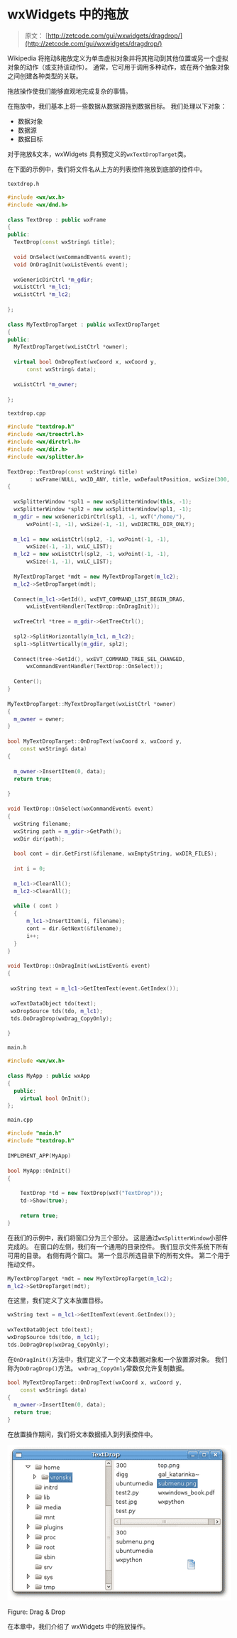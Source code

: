 # wxWidgets 中的拖放

> 原文： [http://zetcode.com/gui/wxwidgets/dragdrop/](http://zetcode.com/gui/wxwidgets/dragdrop/)

Wikipedia 将拖动&拖放定义为单击虚拟对象并将其拖动到其他位置或另一个虚拟对象的动作（或支持该动作）。 通常，它可用于调用多种动作，或在两个抽象对象之间创建各种类型的关联。

拖放操作使我们能够直观地完成复杂的事情。

在拖放中，我们基本上将一些数据从数据源拖到数据目标。 我们处理以下对象：

*   数据对象
*   数据源
*   数据目标

对于拖放&文本，wxWidgets 具有预定义的`wxTextDropTarget`类。

在下面的示例中，我们将文件名从上方的列表控件拖放到底部的控件中。

`textdrop.h`

```cpp
#include <wx/wx.h>
#include <wx/dnd.h>

class TextDrop : public wxFrame
{
public:
  TextDrop(const wxString& title);

  void OnSelect(wxCommandEvent& event);
  void OnDragInit(wxListEvent& event);

  wxGenericDirCtrl *m_gdir;
  wxListCtrl *m_lc1;
  wxListCtrl *m_lc2;

};

class MyTextDropTarget : public wxTextDropTarget
{
public:
  MyTextDropTarget(wxListCtrl *owner);

  virtual bool OnDropText(wxCoord x, wxCoord y, 
      const wxString& data);

  wxListCtrl *m_owner;

};

```

`textdrop.cpp`

```cpp
#include "textdrop.h"
#include <wx/treectrl.h>
#include <wx/dirctrl.h>
#include <wx/dir.h>
#include <wx/splitter.h>

TextDrop::TextDrop(const wxString& title)
       : wxFrame(NULL, wxID_ANY, title, wxDefaultPosition, wxSize(300, 200))
{

  wxSplitterWindow *spl1 = new wxSplitterWindow(this, -1);
  wxSplitterWindow *spl2 = new wxSplitterWindow(spl1, -1);
  m_gdir = new wxGenericDirCtrl(spl1, -1, wxT("/home/"), 
      wxPoint(-1, -1), wxSize(-1, -1), wxDIRCTRL_DIR_ONLY);

  m_lc1 = new wxListCtrl(spl2, -1, wxPoint(-1, -1), 
      wxSize(-1, -1), wxLC_LIST);
  m_lc2 = new wxListCtrl(spl2, -1, wxPoint(-1, -1), 
      wxSize(-1, -1), wxLC_LIST);

  MyTextDropTarget *mdt = new MyTextDropTarget(m_lc2);
  m_lc2->SetDropTarget(mdt);

  Connect(m_lc1->GetId(), wxEVT_COMMAND_LIST_BEGIN_DRAG, 
      wxListEventHandler(TextDrop::OnDragInit));

  wxTreeCtrl *tree = m_gdir->GetTreeCtrl();

  spl2->SplitHorizontally(m_lc1, m_lc2);
  spl1->SplitVertically(m_gdir, spl2);

  Connect(tree->GetId(), wxEVT_COMMAND_TREE_SEL_CHANGED, 
      wxCommandEventHandler(TextDrop::OnSelect));

  Center();
}

MyTextDropTarget::MyTextDropTarget(wxListCtrl *owner)
{
  m_owner = owner;
}

bool MyTextDropTarget::OnDropText(wxCoord x, wxCoord y, 
    const wxString& data)
{

  m_owner->InsertItem(0, data);
  return true;

}

void TextDrop::OnSelect(wxCommandEvent& event)
{
  wxString filename;
  wxString path = m_gdir->GetPath();
  wxDir dir(path);

  bool cont = dir.GetFirst(&filename, wxEmptyString, wxDIR_FILES);

  int i = 0;

  m_lc1->ClearAll();
  m_lc2->ClearAll();

  while ( cont )
  {
      m_lc1->InsertItem(i, filename);
      cont = dir.GetNext(&filename);
      i++;
  }
}

void TextDrop::OnDragInit(wxListEvent& event)
{

 wxString text = m_lc1->GetItemText(event.GetIndex());

 wxTextDataObject tdo(text);
 wxDropSource tds(tdo, m_lc1);
 tds.DoDragDrop(wxDrag_CopyOnly);

}

```

`main.h`

```cpp
#include <wx/wx.h>

class MyApp : public wxApp
{
  public:
    virtual bool OnInit();
};

```

`main.cpp`

```cpp
#include "main.h"
#include "textdrop.h"

IMPLEMENT_APP(MyApp)

bool MyApp::OnInit()
{

    TextDrop *td = new TextDrop(wxT("TextDrop"));
    td->Show(true);

    return true;
}

```

在我们的示例中，我们将窗口分为三个部分。 这是通过`wxSplitterWindow`小部件完成的。 在窗口的左侧，我们有一个通用的目录控件。 我们显示文件系统下所有可用的目录。 右侧有两个窗口。 第一个显示所选目录下的所有文件。 第二个用于拖动文件。

```cpp
MyTextDropTarget *mdt = new MyTextDropTarget(m_lc2);
m_lc2->SetDropTarget(mdt);

```

在这里，我们定义了文本放置目标。

```cpp
wxString text = m_lc1->GetItemText(event.GetIndex());

wxTextDataObject tdo(text);
wxDropSource tds(tdo, m_lc1);
tds.DoDragDrop(wxDrag_CopyOnly);

```

在`OnDragInit()`方法中，我们定义了一个文本数据对象和一个放置源对象。 我们称为`DoDragDrop()`方法。 `wxDrag_CopyOnly`常数仅允许复制数据。

```cpp
bool MyTextDropTarget::OnDropText(wxCoord x, wxCoord y, 
    const wxString& data)
{
  m_owner->InsertItem(0, data);
  return true;
}

```

在放置操作期间，我们将文本数据插入到列表控件中。

![Drag & Drop](img/6ec376bad67662f1b513d92f5335fdbc.jpg)

Figure: Drag & Drop

在本章中，我们介绍了 wxWidgets 中的拖放操作。